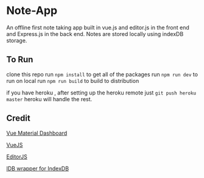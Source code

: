 # Note-App

An offline first note taking app built in vue.js and editor.js in the front end and Express.js in the back end. Notes are stored locally using indexDB storage.

## To Run
clone this repo 
run `npm install` to get all of the packages
run `npm run dev` to run on local 
run `npm run build` to build to distribution

if you have heroku , after setting up the heroku remote just `git push heroku master` heroku will handle the rest.

## Credit

[Vue Material Dashboard](https://www.creative-tim.com/product/vue-material-dashboard)

[VueJS](https://vuejs.org/)

[EditorJS](https://editorjs.io)

[IDB wrapper for IndexDB](https://www.npmjs.com/package/idb)
